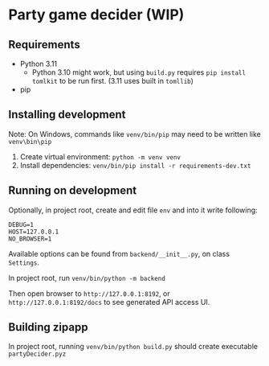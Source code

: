 # Party game decider (WIP)

## Requirements

- Python 3.11
  - Python 3.10 might work, but using `build.py` requires `pip install tomlkit` to be run first.
    (3.11 uses built in `tomllib`)
- pip


## Installing development

Note: On Windows, commands like `venv/bin/pip` may need to be written like `venv\bin\pip`

1. Create virtual environment: `python -m venv venv`
2. Install dependencies: `venv/bin/pip install -r requirements-dev.txt`


## Running on development

Optionally, in project root, create and edit file `env` and into it write following:

    DEBUG=1
    HOST=127.0.0.1
    NO_BROWSER=1

Available options can be found from `backend/__init__.py`, on class `Settings`.

In project root, run `venv/bin/python -m backend`

Then open browser to `http://127.0.0.1:8192`, or `http://127.0.0.1:8192/docs` to see generated API access UI.


## Building zipapp

In project root, running `venv/bin/python build.py` should create executable `partyDecider.pyz`
